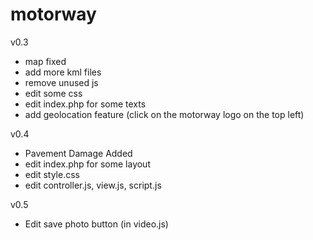 motorway
========
v0.3
- map fixed
- add more kml files
- remove unused js
- edit some css
- edit index.php for some texts
- add geolocation feature (click on the motorway logo on the top left)


v0.4 
- Pavement Damage Added
- edit index.php for some layout
- edit style.css
- edit controller.js, view.js, script.js

v0.5
- Edit save photo button (in video.js)